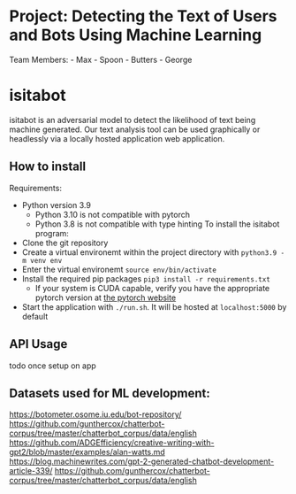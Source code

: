 # Project: Detecting the Text of Users and Bots Using Machine Learning

Team Members:
    - Max
    - Spoon
    - Butters
    - George


# isitabot
isitabot is an adversarial model to detect the likelihood of text being machine generated. Our text analysis tool can be used graphically or headlessly via a locally hosted application web application.

## How to install
Requirements:
- Python version 3.9
    - Python 3.10 is not compatible with pytorch
    - Python 3.8 is not compatible with type hinting
To install the isitabot program:
- Clone the git repository
- Create a virtual environemt within the project directory with `python3.9 -m venv env`
- Enter the virtual environemt `source env/bin/activate`
- Install the required pip packages `pip3 install -r requirements.txt`
    - If your system is CUDA capable, verify you have the appropriate pytorch version at [the pytorch website](https://pytorch.org/get-started/locally/)
- Start the application with `./run.sh`. It will be hosted at `localhost:5000` by default

## API Usage
todo once setup on app

## Datasets used for ML development:
https://botometer.osome.iu.edu/bot-repository/
https://github.com/gunthercox/chatterbot-corpus/tree/master/chatterbot_corpus/data/english
https://github.com/ADGEfficiency/creative-writing-with-gpt2/blob/master/examples/alan-watts.md
https://blog.machinewrites.com/gpt-2-generated-chatbot-development-article-339/
https://github.com/gunthercox/chatterbot-corpus/tree/master/chatterbot_corpus/data/english
